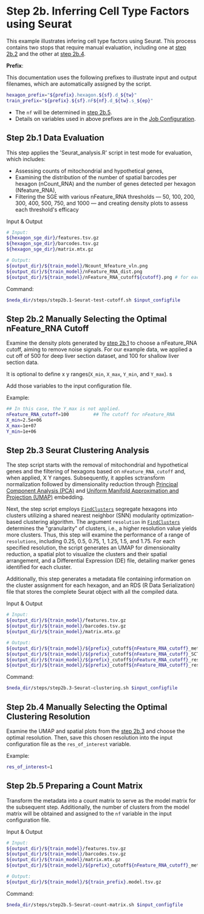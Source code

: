 # Step 2b. Inferring Cell Type Factors using Seurat

This example illustrates infering cell type factors using Seurat. This process contains two stops that require manual evaluation, including one at [step 2b.2](#step-2b2-manually-select-the-cutoffs) and the other at [step 2b.4](#step-2b4-manually-select-the-resolution-for-clustering). 

**Prefix**:

This documentation uses the following prefixes to illustrate input and output filenames, which are automatically assigned by the script. 

```bash
hexagon_prefix="${prefix}.hexagon.${sf}.d_${tw}"
train_prefix="${prefix}.${sf}.nF${nf}.d_${tw}.s_${ep}"    
```

* The `nf` will be determined in [step 2b.5](#step-2b5-prepare-a-count-matrix-with-the-selected-resolution).
* Details on variables used in above prefixes are in the [Job Configuration](./job_config.md).

## Step 2b.1 Data Evaluation
This step applies the 'Seurat_analysis.R' script in test mode for evaluation, which includes:

* Assessing counts of mitochondrial and hypothetical genes,
* Examining the distribution of the number of spatial barcodes per hexagon (nCount_RNA) and the number of genes detected per hexagon (Nfeature_RNA),
* Filtering the SGE with various nFeature_RNA thresholds — 50, 100, 200, 300, 400, 500, 750, and 1000 — and creating density plots to assess each threshold's efficacy

Input & Output
```bash
# Input:
${hexagon_sge_dir}/features.tsv.gz
${hexagon_sge_dir}/barcodes.tsv.gz
${hexagon_sge_dir}/matrix.mtx.gz

# Output: 
${output_dir}/${train_model}/Ncount_Nfeature_vln.png
${output_dir}/${train_model}/nFeature_RNA_dist.png
${output_dir}/${train_model}/nFeature_RNA_cutoff${cutoff}.png # for each cut off, including 50, 100, 200, 300, 400, 500, 750, and 1000
```

Command:
```bash
$neda_dir/steps/step2b.1-Seurat-test-cutoff.sh $input_configfile
```

## Step 2b.2 Manually Selecting the Optimal nFeature_RNA Cutoff
Examine the density plots generated by [step 2b.1](#step-2b1-create-hexagonal-spatial-gene-expression-sge-matrix-and-test-different-cutoffs-for-nfeature_rna) to choose a nFeature_RNA cutoff, aiming to remove noise signals. For our example data, we applied a cut off of 500 for deep liver section dataset, and 100 for shallow liver section data. 

It is optional to define x y ranges(`X_min`, `X_max`, `Y_min`, and `Y_max`). s

Add those variables to the input configuration file.

Example:
```bash
## In this case, the Y_max is not applied. 
nFeature_RNA_cutoff=100         ## The cutoff for nFeature_RNA    
X_min=2.5e+06
X_max=1e+07
Y_min=1e+06
```

## Step 2b.3 Seurat Clustering Analysis
The step script starts with the removal of mitochondrial and hypothetical genes and the filtering of hexagons based on `nFeature_RNA_cutoff` and, when applied, X Y ranges. Subsequently, it applies sctransform normalization followed by dimensionality reduction through [Principal Component Analysis (PCA)](https://satijalab.org/seurat/reference/runpca) and [Uniform Manifold Approximation and Projection (UMAP)](https://satijalab.org/seurat/reference/runumap) embedding.

Next, the step script employs [`FindClusters`](https://satijalab.org/seurat/reference/findclusters) segregate hexagons into clusters utilizing a shared nearest neighbor (SNN) modularity optimization-based clustering algorithm. The argument `resolution` in [`FindClusters`](https://satijalab.org/seurat/reference/findclusters) determines the "granularity" of clusters, i.e., a higher resolution value yields more clusters. Thus, this step will examine the performance of a range of `resolutions`, including 0.25, 0.5, 0.75, 1, 1.25, 1.5, and 1.75. For each specified resolution, the script generates an UMAP for dimensionality reduction, a spatial plot to visualize the clusters and their spatial arrangement, and a Differential Expression (DE) file, detailing marker genes identified for each cluster.

Additionally, this step generates a metadata file containing information on the cluster assignment for each hexagon, and an RDS (R Data Serialization) file that stores the complete Seurat object with all the compiled data.

Input & Output
```bash
# Input: 
${output_dir}/${train_model}/features.tsv.gz
${output_dir}/${train_model}/barcodes.tsv.gz
${output_dir}/${train_model}/matrix.mtx.gz

# Output: 
${output_dir}/${train_model}/${prefix}_cutoff${nFeature_RNA_cutoff}_metadata.csv                # a metadata file
${output_dir}/${train_model}/${prefix}_cutoff${nFeature_RNA_cutoff}_SCT.RDS                     # an RDS file
${output_dir}/${train_model}/${prefix}_cutoff${nFeature_RNA_cutoff}_res${res}_DE.csv            # for each resolution (`$res`) including 0.25, 0.5, 0.75, 1, 1.25, 1.5, and 1.75
${output_dir}/${train_model}/${prefix}_cutoff${nFeature_RNA_cutoff}_res${res}_DimSpatial.png    # for each resolution (`$res`) including 0.25, 0.5, 0.75, 1, 1.25, 1.5, and 1.75
```

Command:
```bash
$neda_dir/steps/step2b.3-Seurat-clustering.sh $input_configfile
```

## Step 2b.4 Manually Selecting the Optimal Clustering Resolution
Examine the UMAP and spatial plots from the [step 2b.3](#step-2b3-seurat-clustering-analysis) and choose the optimal resolution. Then, save this chosen resolution into the input configuration file as the `res_of_interest` variable. 

Example:
```bash
res_of_interest=1
```

## Step 2b.5 Preparing a Count Matrix
Transform the metadata into a count matrix to serve as the model matrix for the subsequent step. Additionally, the number of clusters from the model matrix will be obtained and assigned to the `nf` variable in the input configuration file.

Input & Output
```bash
# Input:
${output_dir}/${train_model}/features.tsv.gz
${output_dir}/${train_model}/barcodes.tsv.gz
${output_dir}/${train_model}/matrix.mtx.gz
${output_dir}/${train_model}/${prefix}_cutoff${nFeature_RNA_cutoff}_metadata.csv

# Output: 
${output_dir}/${train_model}/${train_prefix}.model.tsv.gz
```

Command:
```bash
$neda_dir/steps/step2b.5-Seurat-count-matrix.sh $input_configfile
```
